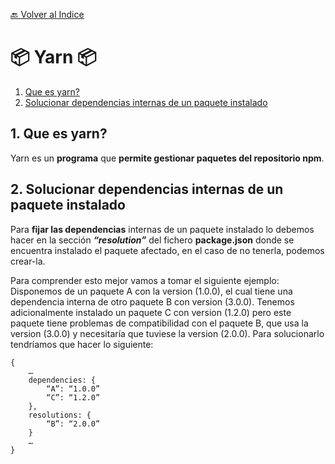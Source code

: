 [🔙 Volver al Indice](https://github.com/Sixedge-es/software_Arquitecture)

📦 Yarn 📦
===================================

1. [Que es yarn?](#1.)
2. [Solucionar dependencias internas de un paquete instalado](#2.)

1\. Que es yarn?
---------
Yarn es un **programa** que **permite gestionar paquetes del repositorio npm**. 

2\. Solucionar dependencias internas de un paquete instalado
---------
Para **fijar las dependencias** internas de un paquete instalado lo debemos hacer en la sección ***“resolution”*** del fichero **package.json** donde se encuentra instalado el paquete afectado, en el caso de no tenerla, podemos crear-la. 

Para comprender esto mejor vamos a tomar el siguiente ejemplo:
Disponemos de un paquete A con la version (1.0.0), el cual tiene una dependencia interna de otro paquete B con version (3.0.0). Tenemos adicionalmente instalado un paquete C con version (1.2.0) pero este paquete tiene problemas de compatibilidad con el paquete B, que usa la version (3.0.0) y necesitaría que tuviese la version (2.0.0). Para solucionarlo tendríamos que hacer lo siguiente:
```
{
	…
	dependencies: {
		“A”: “1.0.0”
		“C”: “1.2.0”
	},
	resolutions: {
		“B”: “2.0.0”
	}
	…
}
```
